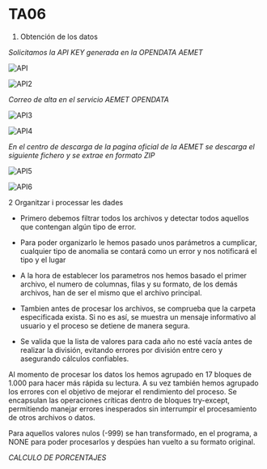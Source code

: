 # TA06

1. Obtención de los datos

*Solicitamos la API KEY generada en la OPENDATA AEMET*

![API](https://github.com/user-attachments/assets/d2564348-3eaa-478a-aa10-0e2a797d64ab)

![API2](https://github.com/user-attachments/assets/eac65133-a99a-47d3-9113-691cfbce5fce)

*Correo de alta en el servicio AEMET OPENDATA*

![API3](https://github.com/user-attachments/assets/0a2ebc0e-c0aa-4a77-9d9c-faf9918af72e)

![API4](https://github.com/user-attachments/assets/0b22bcb6-8abc-4bcf-a048-4157dd7ea2a2)

*En el centro de descarga de la pagina oficial de la AEMET se descarga el siguiente fichero y se extrae en formato ZIP*

![API5](https://github.com/user-attachments/assets/8ea8c162-87a1-41c6-944c-183996509954)


![API6](https://github.com/user-attachments/assets/1564e373-2930-4106-be5e-ebc3a7c641f2)


2  Organitzar i processar les dades

- Primero debemos filtrar todos los archivos y detectar todos aquellos que contengan algún tipo de error.
  
- Para poder organizarlo le hemos pasado unos parámetros a cumplicar, cualquier tipo de anomalia se contará como un error y nos notificará el tipo y el lugar
  
- A la hora de establecer los parametros nos hemos basado el primer archivo, el numero de columnas, filas y su formato, de los demás archivos, han de ser el mismo que el archivo principal.
  
- Tambien antes de procesar los archivos, se comprueba que la carpeta especificada exista. Si no es así, se muestra un mensaje informativo al usuario y el proceso se detiene de manera segura.
  
- Se valida que la lista de valores para cada año no esté vacía antes de realizar la división, evitando errores por división entre cero y asegurando cálculos confiables.

Al momento de procesar los datos los hemos agrupado en 17 bloques de 1.000 para hacer más rápida su lectura. A su vez también hemos agrupado los errores con el objetivo de mejorar el rendimiento del proceso. Se encapsulan las operaciones críticas dentro de bloques try-except, permitiendo manejar errores inesperados sin interrumpir el procesamiento de otros archivos o datos.



Para aquellos valores nulos (-999) se han transformado, en el programa, a NONE para poder procesarlos y despúes han vuelto a su formato original.

*CALCULO DE PORCENTAJES*

